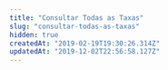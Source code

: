 ```yaml
---
title: "Consultar Todas as Taxas"
slug: "consultar-todas-as-taxas"
hidden: true
createdAt: "2019-02-19T19:30:26.314Z"
updatedAt: "2019-12-02T22:56:58.127Z"
---
```

